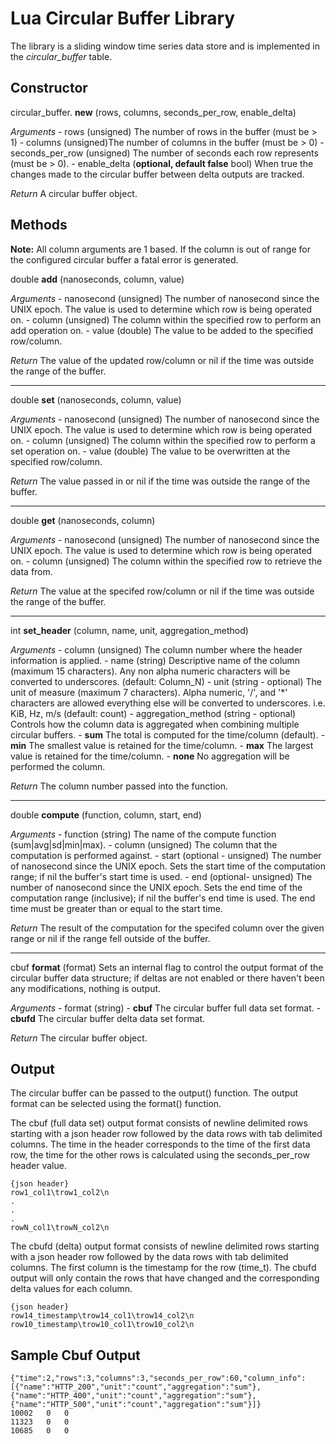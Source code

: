 Lua Circular Buffer Library
===========================

The library is a sliding window time series data store and is implemented in the _circular_buffer_ table.

Constructor
-----------
circular_buffer. **new** (rows, columns, seconds_per_row, enable_delta)

*Arguments*
    - rows (unsigned) The number of rows in the buffer (must be > 1)
    - columns (unsigned)The number of columns in the buffer (must be > 0)
    - seconds_per_row (unsigned) The number of seconds each row represents (must be > 0).
    - enable_delta (**optional, default false** bool) When true the changes made to the 
    circular buffer between delta outputs are tracked.

*Return*
    A circular buffer object.

Methods
-------
**Note:** All column arguments are 1 based. If the column is out of range for the configured circular buffer a fatal error is generated.

double **add** (nanoseconds, column, value)

*Arguments*
    - nanosecond (unsigned) The number of nanosecond since the UNIX epoch. The value is 
    used to determine which row is being operated on.
    - column (unsigned) The column within the specified row to perform an add operation on.
    - value (double) The value to be added to the specified row/column.

*Return*
    The value of the updated row/column or nil if the time was outside the range of the buffer.

____
double **set** (nanoseconds, column, value)

*Arguments*
    - nanosecond (unsigned) The number of nanosecond since the UNIX epoch. The value is
    used to determine which row is being operated on.
    - column (unsigned) The column within the specified row to perform a set operation on.
    - value (double) The value to be overwritten at the specified row/column.

*Return*
    The value passed in or nil if the time was outside the range of the buffer.

____
double **get** (nanoseconds, column)

*Arguments*
    - nanosecond (unsigned) The number of nanosecond since the UNIX epoch. The value is used
    to determine which row is being operated on.
    - column (unsigned) The column within the specified row to retrieve the data from.

*Return*
    The value at the specifed row/column or nil if the time was outside the range of the buffer.

____
int **set_header** (column, name, unit, aggregation_method)

*Arguments*
    - column (unsigned) The column number where the header information is applied.
    - name (string) Descriptive name of the column (maximum 15 characters). Any non alpha
    numeric characters will be converted to underscores. (default: Column_N)
    - unit (string - optional) The unit of measure (maximum 7 characters). Alpha numeric,
    '/', and '*' characters are allowed everything else will be converted to underscores.
    i.e. KiB, Hz, m/s (default: count)
    - aggregation_method (string - optional) Controls how the column data is aggregated
    when combining multiple circular buffers.
        - **sum** The total is computed for the time/column (default).
        - **min** The smallest value is retained for the time/column.
        - **max** The largest value is retained for the time/column.
        - **none** No aggregation will be performed the column.

*Return*
    The column number passed into the function.

____
double **compute** (function, column, start, end)

*Arguments*
    - function (string) The name of the compute function (sum|avg|sd|min|max).
    - column (unsigned) The column that the computation is performed against.
    - start (optional - unsigned) The number of nanosecond since the UNIX epoch. Sets the
    start time of the computation range; if nil the buffer's start time is used.
    - end (optional- unsigned) The number of nanosecond since the UNIX epoch. Sets the 
    end time of the computation range (inclusive); if nil the buffer's end time is used.
    The end time must be greater than or equal to the start time.

*Return*
    The result of the computation for the specifed column over the given range or nil if the range fell outside of the buffer.

____
cbuf **format** (format)
    Sets an internal flag to control the output format of the circular buffer data structure; if deltas are not enabled or there haven't been any modifications, nothing is output.

*Arguments*
    - format (string)
        - **cbuf** The circular buffer full data set format.
        - **cbufd** The circular buffer delta data set format.

*Return*
    The circular buffer object.

Output
------
The circular buffer can be passed to the output() function. The output format
can be selected using the format() function.

The cbuf (full data set) output format consists of newline delimited rows
starting with a json header row followed by the data rows with tab delimited
columns. The time in the header corresponds to the time of the first data row,
the time for the other rows is calculated using the seconds_per_row header value.

    {json header}
    row1_col1\trow1_col2\n
    .
    .
    .
    rowN_col1\trowN_col2\n

The cbufd (delta) output format consists of newline delimited rows starting with
a json header row followed by the data rows with tab delimited columns. The
first column is the timestamp for the row (time_t). The cbufd output will only
contain the rows that have changed and the corresponding delta values for each
column.

    {json header}
    row14_timestamp\trow14_col1\trow14_col2\n
    row10_timestamp\trow10_col1\trow10_col2\n

Sample Cbuf Output
------------------

    {"time":2,"rows":3,"columns":3,"seconds_per_row":60,"column_info":[{"name":"HTTP_200","unit":"count","aggregation":"sum"},{"name":"HTTP_400","unit":"count","aggregation":"sum"},{"name":"HTTP_500","unit":"count","aggregation":"sum"}]}
    10002   0   0
    11323   0   0
    10685   0   0
